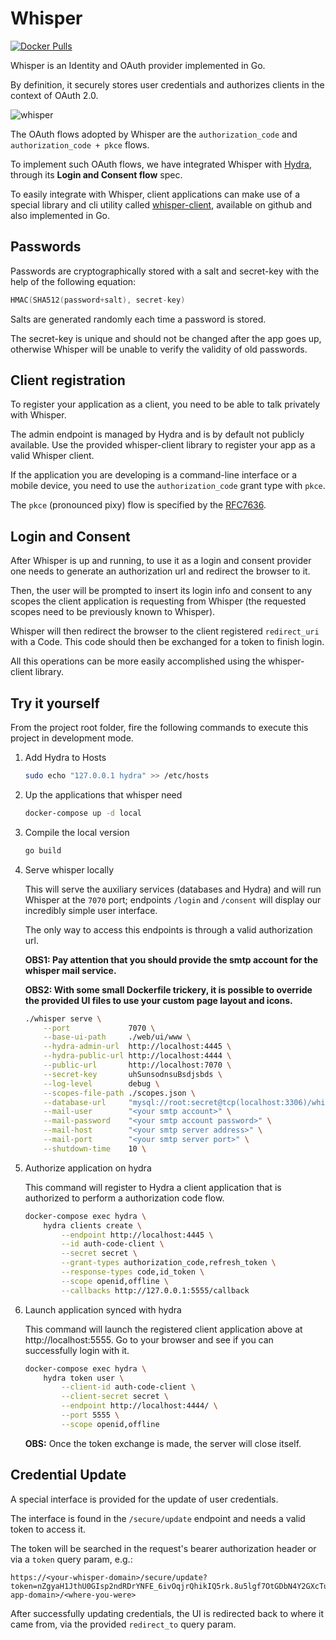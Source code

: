 # Whisper
[![Docker Pulls](https://img.shields.io/docker/pulls/labbsr0x/whisper.svg)](https://hub.docker.com/r/labbsr0x/whisper)

Whisper is an Identity and OAuth provider implemented in Go.

By definition, it securely stores user credentials and authorizes clients in the context of OAuth 2.0.

![whisper](https://raw.githubusercontent.com/labbsr0x/whisper/assets/whisper.gif "whisper preview")

The OAuth flows adopted by Whisper are the `authorization_code` and `authorization_code + pkce` flows. 

To implement such OAuth flows, we have integrated Whisper with [Hydra](https://github.com/ory/hydra), through its **Login and Consent flow** spec.

To easily integrate with Whisper, client applications can make use of a special library and cli utility called [whisper-client](https://github.com/labbsr0x/whisper-client), available on github and also implemented in Go.

## Passwords

Passwords are cryptographically stored with a salt and secret-key with the help of the following equation:

```go
HMAC(SHA512(password+salt), secret-key)
```

Salts are generated randomly each time a password is stored.

The secret-key is unique and should not be changed after the app goes up, otherwise Whisper will be unable to verify the validity of old passwords.

## Client registration

To register your application as a client, you need to be able to talk privately with Whisper. 

The admin endpoint is managed by Hydra and is by default not publicly available. Use the provided whisper-client library to register your app as a valid Whisper client.

If the application you are developing is a command-line interface or a mobile device, you need to use the `authorization_code` grant type with `pkce`.

The `pkce` (pronounced pixy) flow is specified by the [RFC7636](https://tools.ietf.org/html/rfc7636).

## Login and Consent

After Whisper is up and running, to use it as a login and consent provider one needs to generate an authorization url and redirect the browser to it.

Then, the user will be prompted to insert its login info and consent to any scopes the client application is requesting from Whisper (the requested scopes need to be previously known to Whisper).

Whisper will then redirect the browser to the client registered `redirect_uri` with a Code. This code should then be exchanged for a token to finish login.

All this operations can be more easily accomplished using the whisper-client library.

## Try it yourself

From the project root folder, fire the following commands to execute this project in development mode.

1. Add Hydra to Hosts

    ```bash
    sudo echo "127.0.0.1 hydra" >> /etc/hosts
    ```

2. Up the applications that whisper need

    ```bash
    docker-compose up -d local
    ```

3. Compile the local version

    ```bash
    go build
    ```

4. Serve whisper locally

    This will serve the auxiliary services (databases and Hydra) and will run Whisper at the `7070` port; endpoints `/login` and `/consent` will display our incredibly simple user interface.

    The only way to access this endpoints is through a valid authorization url.

    **OBS1: Pay attention that you should provide the smtp account for the whisper mail service.**

    **OBS2: With some small Dockerfile trickery, it is possible to override the provided UI files to use your custom page layout and icons.**

    ```bash
    ./whisper serve \
        --port             7070 \
        --base-ui-path     ./web/ui/www \
        --hydra-admin-url  http://localhost:4445 \
        --hydra-public-url http://localhost:4444 \
        --public-url       http://localhost:7070 \
        --secret-key       uhSunsodnsuBsdjsbds \
        --log-level        debug \
        --scopes-file-path ./scopes.json \
        --database-url     "mysql://root:secret@tcp(localhost:3306)/whisper?charset=utf8mb4&parseTime=True&loc=Local" \
        --mail-user        "<your smtp account>" \
        --mail-password    "<your smtp account password>" \
        --mail-host        "<your smtp server address>" \
        --mail-port        "<your smtp server port>" \
        --shutdown-time    10 \
    ```

5. Authorize application on hydra

    This command will register to Hydra a client application that is authorized to perform a authorization code flow.

    ```bash
    docker-compose exec hydra \
        hydra clients create \
            --endpoint http://localhost:4445 \
            --id auth-code-client \
            --secret secret \
            --grant-types authorization_code,refresh_token \
            --response-types code,id_token \
            --scope openid,offline \
            --callbacks http://127.0.0.1:5555/callback
    ```

6. Launch application synced with hydra

   This command will launch the registered client application above at http://localhost:5555. Go to your browser and see if you can successfully login with it.

    ```bash
    docker-compose exec hydra \
        hydra token user \
            --client-id auth-code-client \
            --client-secret secret \
            --endpoint http://localhost:4444/ \
            --port 5555 \
            --scope openid,offline
    ```

    __OBS:__ Once the token exchange is made, the server will close itself.

## Credential Update

A special interface is provided for the update of user credentials.

The interface is found in the `/secure/update` endpoint and needs a valid token to access it.

The token will be searched in the request's bearer authorization header or via a `token` query param, e.g.:

```url
https://<your-whisper-domain>/secure/update?token=nZgyaH1JthU0GIsp2ndRDrYNFE_6ivOqjrQhikIQ5rk.8u5lgf7OtGDbN4Y2GXcTudf1u8lLX3kvsYkFH3uPxrY&redirect_to=http://<your-app-domain>/<where-you-were>
```

After successfully updating credentials, the UI is redirected back to where it came from, via the provided `redirect_to` query param.
